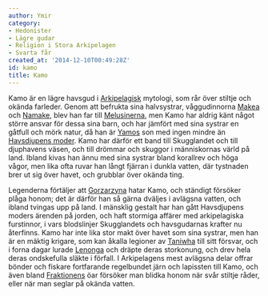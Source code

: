```yaml
---
author: Ymir
category:
- Hedonister
- Lägre gudar
- Religion i Stora Arkipelagen
- Svarta får
created_at: '2014-12-10T00:49:28Z'
id: kamo
title: Kamo
---
```

Kamo är en lägre havsgud i [Arkipelagisk] mytologi, som rår över stiltje och okända farleder. Genom att befrukta sina halvsystrar, våggudinnorna [Makea] och [Namake], blev han far till [Melusinerna], men Kamo har aldrig känt något större ansvar för dessa sina barn, och har jämfört med sina systrar en gåtfull och mörk natur, då han är [Yamos] son med ingen mindre än [Havsdjupens moder]. Kamo har därför ett band till Skugglandet och till djuphavens väsen, och till drömmar och skuggor i människornas värld på land. Ibland kivas han ännu med sina systrar bland korallrev och höga vågor, men lika ofta ruvar han långt fjärran i dunkla vatten, där tystnaden brer ut sig över havet, och grubblar över okända ting.

Legenderna förtäljer att [Gorzarzyna] hatar Kamo, och ständigt försöker plåga honom; det är därför han så gärna dväljes i avlägsna vatten, och ibland tvingas upp på land. I mänsklig gestalt har han gått Havsdjupens moders ärenden på jorden, och haft stormiga affärer med arkipelagiska furstinnor, i vars blodslinjer Skugglandets och havsgudarnas krafter nu återfinns. Kamo har inte lika stor makt över havet som sina systrar, men han är en mäktig krigare, som kan åkalla legioner av [Taniwha] till sitt försvar, och i forna dagar lurade [Lenonga] och dräpte deras storkonung, och drev hela deras ondskefulla släkte i förfall. I Arkipelagens mest avlägsna delar offrar bönder och fiskare fortfarande regelbundet järn och lapissten till Kamo, och även bland [Fraktionens] öar försöker man blidka honom när svår stiltje råder, eller när man seglar på okända vatten.

  [Arkipelagisk]: Stora_Arkipelagen
  [Makea]: Makea
  [Namake]: Namake
  [Melusinerna]: Melusinerna
  [Yamos]: Yamo
  [Havsdjupens moder]: Havsdjupens_moder
  [Gorzarzyna]: Gorzarzyna
  [Taniwha]: Morgider
  [Lenonga]: Lenonga
  [Fraktionens]: Nammadi